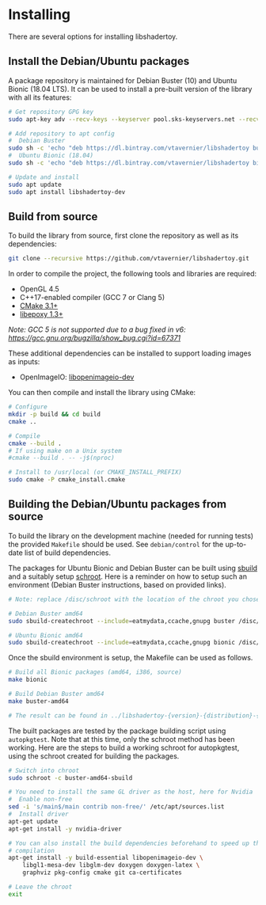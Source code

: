 # Installing

There are several options for installing libshadertoy.

## Install the Debian/Ubuntu packages

A package repository is maintained for Debian Buster (10) and Ubuntu Bionic (18.04 LTS).
It can be used to install a pre-built version of the library with all its features:

```bash
# Get repository GPG key
sudo apt-key adv --recv-keys --keyserver pool.sks-keyservers.net --recv 0xF35C413E

# Add repository to apt config
#  Debian Buster
sudo sh -c 'echo "deb https://dl.bintray.com/vtavernier/libshadertoy buster main" >/etc/apt/sources.list.d/libshadertoy-apt.list'
#  Ubuntu Bionic (18.04)
sudo sh -c 'echo "deb https://dl.bintray.com/vtavernier/libshadertoy bionic main" >/etc/apt/sources.list.d/libshadertoy-apt.list'

# Update and install
sudo apt update
sudo apt install libshadertoy-dev
```

## Build from source

To build the library from source, first clone the repository as well as its
dependencies:

```bash
git clone --recursive https://github.com/vtavernier/libshadertoy.git
```

In order to compile the project, the following tools and libraries are required:

* OpenGL 4.5
* C++17-enabled compiler (GCC 7 or Clang 5)
* [CMake 3.1+](https://launchpad.net/ubuntu/bionic/+source/cmake)
* [libepoxy 1.3+](https://launchpad.net/ubuntu/bionic/+source/libepoxy)

*Note: GCC 5 is not supported due to a bug fixed in v6: https://gcc.gnu.org/bugzilla/show_bug.cgi?id=67371*

These additional dependencies can be installed to support loading images as inputs:

* OpenImageIO: [libopenimageio-dev](https://launchpad.net/ubuntu/bionic/+package/libopenimageio-dev)

You can then compile and install the library using CMake:

```bash
# Configure
mkdir -p build && cd build
cmake ..

# Compile
cmake --build .
# If using make on a Unix system
#cmake --build . -- -j$(nproc)

# Install to /usr/local (or CMAKE_INSTALL_PREFIX)
sudo cmake -P cmake_install.cmake
```

## Building the Debian/Ubuntu packages from source

To build the library on the development machine (needed for running tests) the
provided `Makefile` should be used. See `debian/control` for the up-to-date list
of build dependencies.

The packages for Ubuntu Bionic and Debian Buster can be built using
[sbuild](https://wiki.debian.org/sbuild) and a suitably setup
[schroot](https://wiki.debian.org/Schroot). Here is a reminder on how to setup
such an environment (Debian Buster instructions, based on provided links).

```bash
# Note: replace /disc/schroot with the location of the chroot you chose

# Debian Buster amd64
sudo sbuild-createchroot --include=eatmydata,ccache,gnupg buster /disc/schroot/buster-amd64-sbuild http://deb.debian.org/debian

# Ubuntu Bionic amd64
sudo sbuild-createchroot --include=eatmydata,ccache,gnupg bionic /disc/schroot/bionic-amd64-sbuild http://archive.ubuntu.com/ubuntu/
```

Once the sbuild environment is setup, the Makefile can be used as follows.

```bash
# Build all Bionic packages (amd64, i386, source)
make bionic

# Build Debian Buster amd64
make buster-amd64

# The result can be found in ../libshadertoy-{version}-{distribution}-{git-revision}
```

The built packages are tested by the package building script using
`autopkgtest`. Note that at this time, only the schroot method has been working.
Here are the steps to build a working schroot for autopkgtest, using the schroot
created for building the packages.

```bash
# Switch into chroot
sudo schroot -c buster-amd64-sbuild

# You need to install the same GL driver as the host, here for Nvidia
#  Enable non-free
sed -i 's/main$/main contrib non-free/' /etc/apt/sources.list
#  Install driver
apt-get update
apt-get install -y nvidia-driver

# You can also install the build dependencies beforehand to speed up the
# compilation
apt-get install -y build-essential libopenimageio-dev \
    libgl1-mesa-dev libglm-dev doxygen doxygen-latex \
    graphviz pkg-config cmake git ca-certificates

# Leave the chroot
exit
```

